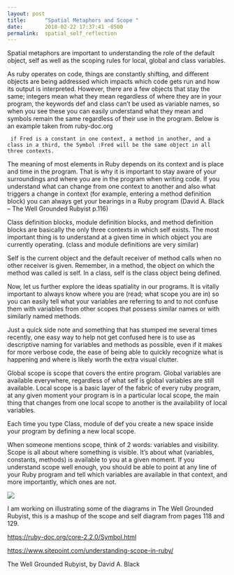 ```yaml
---
layout: post
title:      "Spatial Metaphors and Scope "
date:       2018-02-22 17:37:41 -0500
permalink:  spatial_self_reflection
---
```



Spatial metaphors are important to understanding the role of the default object, self as well as the scoping rules for local, global and class variables. 

As ruby operates on code, things are constantly shifting, and different objects are being addressed which impacts which code gets run and how its output is interpreted. However, there are a few objects that stay the same; integers mean what they mean regardless of where they are in your program,  the keywords def and class can’t be used as variable names, so when you see these you can easily understand what they mean and symbols remain the same regardless of their use in the program. Below is an example taken from ruby-doc.org

	 if Fred is a constant in one context, a method in another, and a class in a third, the Symbol :Fred will be the same object in all three contexts.

The meaning of most elements in Ruby depends on its context and is place and time in the program. That is why it is important to stay aware of your surroundings and where you are in the program when writing code. If you understand what can change from one context to another and also what triggers a change in context (for example, entering a method definition block) you can always get your bearings in a Ruby program (David A. Black – The Well Grounded Rubyist p.116)
 
Class definition blocks, module definition blocks, and method definition blocks are basically the only three contexts in which self exists. The most important thing is to understand at a given time in which object you are currently operating. (class and module definitions are very similar)

Self is the current object and the default receiver of method calls when no other receiver is given. Remember, in a method, the object on which the method was called is self. In a class, self is the class object being defined. 

Now, let us further explore the ideas spatiality in our programs. It is vitally important to always know where you are (read; what scope you are in) so you can easily tell what your variables are referring to and to not confuse them with variables from other scopes that possess similar names or with similarly named methods.

Just a quick side note and something that has stumped me several times recently, one easy way to help not get confused here is to use as descriptive naming for variables and methods as possible, even if it makes for more verbose code, the ease of being able to quickly recognize what is happening and where is likely worth the extra visual clutter. 

Global scope is scope that covers the entire program. Global variables are available everywhere, regardless of what self is global variables are still available. Local scope is a basic layer of the fabric of every ruby program, at any given moment your program is in a particular local scope, the main thing that changes from one local scope to another is the availability of local variables.  

Each time you type Class, module of def you create a new space inside your program by defining a new local scope. 

When someone mentions scope, think of 2 words: variables and visibility. Scope is all about where something is visible. It’s about what (variables, constants, methods) is available to you at a given moment. If you understand scope well enough, you should be able to point at any line of your Ruby program and tell which variables are available in that context, and more importantly, which ones are not.

![](https://i.imgur.com/v6yhP0t.pnghttp://)

I am working on illustrating some of the diagrams in The Well Grounded Rubyist, this is a mashup of the scope and self diagram from pages 118 and 129. 


https://ruby-doc.org/core-2.2.0/Symbol.html

https://www.sitepoint.com/understanding-scope-in-ruby/

The Well Grounded Rubyist, by David A. Black



